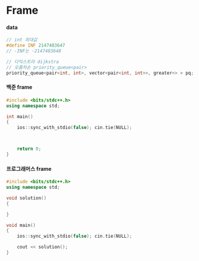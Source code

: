 # Frame

#### data
```C++
// int 최대값
#define INF 2147483647
// -INF는 -2147483648

// 다익스트라 dijkstra
// 오름차순 priority_queue<pair>
priority_queue<pair<int, int>, vector<pair<int, int>>, greater<> > pq;
```

#### 백준 frame
```C++
#include <bits/stdc++.h>
using namespace std;

int main()
{
	ios::sync_with_stdio(false); cin.tie(NULL);



	return 0;
}
```

#### 프로그래머스 frame
```C++
#include <bits/stdc++.h>
using namespace std;

void solution()
{

}

void main()
{
	ios::sync_with_stdio(false); cin.tie(NULL);

	cout << solution();
}
```